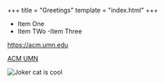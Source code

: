 +++
title = "Greetings" 
template = "index.html" 
+++
  
- Item One
- Item TWo
-Item Three

<https://acm.umn.edu>

[ACM UMN](https://acm.umn.edu)

![Joker cat is cool](/images/jokercat.jpg)
